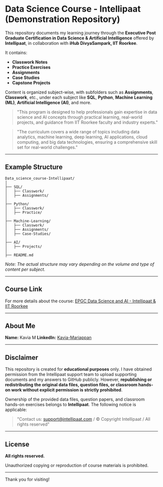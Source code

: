 # Data Science Course - Intellipaat (Demonstration Repository)

This repository documents my learning journey through the **Executive Post Graduate Certification in Data Science & Artificial Intelligence** offered by **Intellipaat**, in collaboration with **iHub DivyaSampark, IIT Roorkee**.

It contains:
- **Classwork Notes**
- **Practice Exercises**
- **Assignments**
- **Case Studies**
- **Capstone Projects**

Content is organized subject-wise, with subfolders such as **Assignments**, **Classwork**, etc., under each subject like **SQL**, **Python**, **Machine Learning (ML)**, **Artificial Intelligence (AI)**, and more.

> "This program is designed to help professionals gain expertise in data science and AI concepts through practical learning, real-world projects, and guidance from IIT Roorkee faculty and industry experts."

> "The curriculum covers a wide range of topics including data analytics, machine learning, deep learning, AI applications, cloud computing, and big data technologies, ensuring a comprehensive skill set for real-world challenges."

---

## Example Structure

```
Data_science_course-Intellipaat/
│
├── SQL/
│   ├── Classwork/
│   ├── Assignments/
│
├── Python/
│   ├── Classwork/
│   ├── Practice/
│
├── Machine-Learning/
│   ├── Classwork/
│   ├── Assignments/
│   ├── Case-Studies/
│
├── AI/
│   ├── Projects/
│
├── README.md
```

*Note: The actual structure may vary depending on the volume and type of content per subject.*

---

## Course Link

For more details about the course: [EPGC Data Science and AI - Intellipaat & IIT Roorkee](https://intellipaat.com/epgc-data-science-ai-ihubds-iit-roorkee/)

---

## About Me

**Name:** Kavia M 
**LinkedIn:** [Kavia-Mariappan](https://www.linkedin.com/in/kavia-mariappan/)

---

## Disclaimer

This repository is created for **educational purposes** only. I have obtained permission from the Intellipaat support team to upload supporting documents and my answers to GitHub publicly. However, **republishing or redistributing the original data files, question files, or classroom hands-on work without explicit permission is strictly prohibited**.

Ownership of the provided data files, question papers, and classroom hands-on exercises belongs to **Intellipaat**. The following notice is applicable:

> "Contact us: support@intellipaat.com / © Copyright Intellipaat / All rights reserved"

---

## License

**All rights reserved.**

Unauthorized copying or reproduction of course materials is prohibited.

---

Thank you for visiting!
